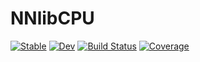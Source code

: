 # NNlibCPU

[![Stable](https://img.shields.io/badge/docs-stable-blue.svg)](https://chriselrod.github.io/NNlibCPU.jl/stable)
[![Dev](https://img.shields.io/badge/docs-dev-blue.svg)](https://chriselrod.github.io/NNlibCPU.jl/dev)
[![Build Status](https://github.com/chriselrod/NNlibCPU.jl/workflows/CI/badge.svg)](https://github.com/chriselrod/NNlibCPU.jl/actions)
[![Coverage](https://codecov.io/gh/chriselrod/NNlibCPU.jl/branch/master/graph/badge.svg)](https://codecov.io/gh/chriselrod/NNlibCPU.jl)
